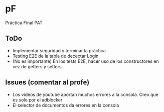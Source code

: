 # pF
Práctica Final PAT

## ToDo

- Implementar seguridad y terminar la práctica
- Testing E2E de la tabla de decectar Login
- (No es importante) En los tests E2E, hacer uso de los constructores en vez de getters y setters

## Issues (comentar al profe)

- Los vídeos de youtube aportan muchos errores a la consola. Creo que es solo por el adblocker
- El selector de documentos da errores en la consola